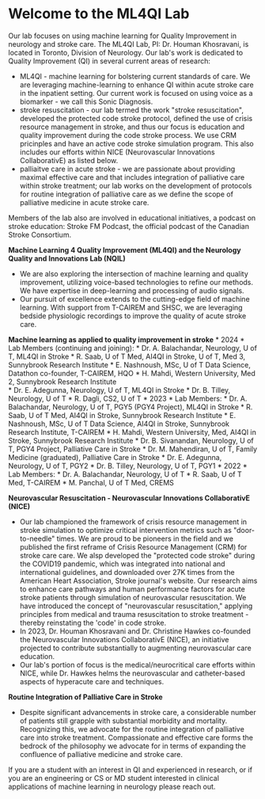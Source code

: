 # Welcome to the ML4QI Lab
Our lab focuses on using machine learning for Quality Improvement in neurology and stroke care. The ML4QI Lab, PI: Dr. Houman Khosravani, is located in Toronto, Division of Neurology. Our lab's work is dedicated to Quality Improvement (QI) in several current areas of research:

* ML4QI - machine learning for bolstering current standards of care. We are leveraging machine-learning to enhance QI within acute stroke care in the inpatient setting. Our current work is focused on using voice as a biomarker - we call this Sonic Diagnosis.
* stroke resuscitation - our lab termed the work "stroke resuscitation", developed the protected code stroke protocol, defined the use of crisis resource management in stroke, and thus our focus is education and quality improvement during the code stroke process. We use CRM pricinples and have an active code stroke simulation program. This also includes our efforts within NICE (Neurovascular Innovations CollaborativE) as listed below.
* palliaitve care in acute stroke - we are passionate about providing maximal effective care and that includes integration of palliative care within stroke treatment; our lab works on the development of protocols for routine integration of palliative care as we define the scope of palliative medicine in acute stroke care.

Members of the lab also are involved in educational initiatives, a podcast on stroke education: Stroke FM Podcast, the official podcast of the Canadian Stroke Consortium.

**Machine Learning 4 Quality Improvement (ML4QI) and the Neurology Quality and Innovations Lab (NQIL)**
* We are also exploring the intersection of machine learning and quality improvement, utilizing voice-based technologies to refine our methods. We have expertise in deep-learning and processing of audio signals.
* Our pursuit of excellence extends to the cutting-edge field of machine learning. With support from T-CAIREM and SHSC, we are leveraging bedside physiologic recordings to improve the quality of acute stroke care.

**Machine learning as applied to quality improvement in stroke**
    * 2024
        * Lab Members (continuing and joining):
            * Dr. A. Balachandar, Neurology, U of T, ML4QI in Stroke
            * R. Saab, U of T Med, AI4QI in Stroke, U of T, Med 3, Sunnybrook Research Institute
            * E. Nashnoush, MSc, U of T Data Science, Datathon co-founder, T-CAIREM, HQO
            * H. Mahdi, Western University, Med 2, Sunnybrook Research Institute            
            * Dr. E. Adegunna, Neurology, U of T, ML4QI in Stroke
            * Dr. B. Tilley, Neurology, U of T
            * R. Dagli, CS2, U of T
    * 2023
        * Lab Members:
            * Dr. A. Balachandar, Neurology, U of T, PGY5 (PGY4 Project), ML4QI in Stroke
            * R. Saab, U of T Med, AI4QI in Stroke, Sunnybrook Research Institute
            * E. Nashnoush, MSc, U of T Data Science, AI4QI in Stroke, Sunnybrook Research Institute, T-CAIREM
            * H. Mahdi, Western University, Med, AI4QI in Stroke, Sunnybrook Research Institute
            * Dr. B. Sivanandan, Neurology, U of T, PGY4 Project, Palliative Care in Stroke
            * Dr. M. Mahendiran, U of T, Family Medicine (graduated), Palliative Care in Stroke
            * Dr. E. Adegunna, Neurology, U of T, PGY2
            * Dr. B. Tilley, Neurology, U of T, PGY1 
    * 2022
        * Lab Members:
            * Dr. A. Balachandar, Neurology, U of T
            * R. Saab, U of T Med, T-CAIREM
            * M. Panchal, U of T Med, CREMS

**Neurovascular Resuscitation - Neurovascular Innovations CollaborativE (NICE)**
* Our lab championed the framework of crisis resource management in stroke simulation to optimize critical intervention metrics such as "door-to-needle" times. We are proud to be pioneers in the field and we published the first reframe of Crisis Resource Management (CRM) for stroke care care. We alsp developed the "protected code stroke" during the COVID19 pandemic, which was integrated into national and international guidelines, and downloaded over 27K times from the American Heart Association, Stroke journal's website. Our research aims to enhance care pathways and human performance factors for acute stroke patients through simulation of neurovascular resuscitation. We have introduced the concept of "neurovascular resuscitation," applying principles from medical and trauma resuscitation to stroke treatment - thereby reinstating the 'code' in code stroke.
* In 2023, Dr. Houman Khosravani and Dr. Christine Hawkes co-founded the Neurovascular Innovations CollaborativE (NICE), an initiative projected to contribute substantially to augmenting neurovascular care education.
* Our lab's portion of focus is the medical/neurocritical care efforts within NICE, while Dr. Hawkes helms the neurovascular and catheter-based aspects of hyperacute care and techniques.

**Routine Integration of Palliative Care in Stroke**
* Despite significant advancements in stroke care, a considerable number of patients still grapple with substantial morbidity and mortality. Recognizing this, we advocate for the routine integration of palliative care into stroke treatment. Compassionate and effective care forms the bedrock of the philosophy we advocate for in terms of expanding the confluence of palliative medicine and stroke care.

If you are a student with an interest in QI and experienced in research, or if you are an engineering or CS or MD student interested in clinical applications of machine learning in neurology please reach out.
